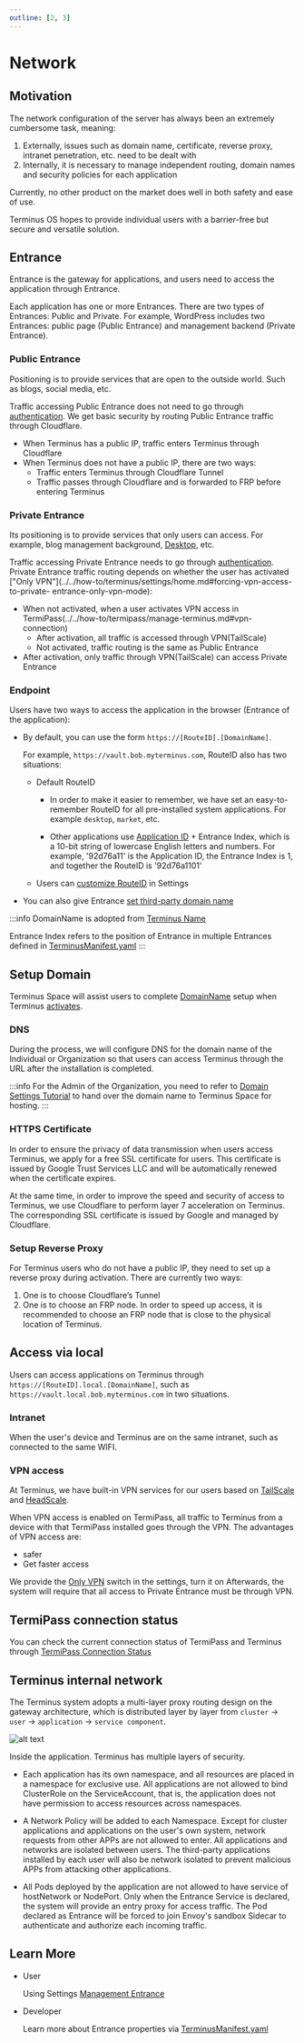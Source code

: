```yaml
---
outline: [2, 3]
---
```


# Network

## Motivation

The network configuration of the server has always been an extremely cumbersome task, meaning:

1. Externally, issues such as domain name, certificate, reverse proxy, intranet penetration, etc. need to be dealt with
2. Internally, it is necessary to manage independent routing, domain names and security policies for each application

Currently, no other product on the market does well in both safety and ease of use.

Terminus OS hopes to provide individual users with a barrier-free but secure and versatile solution.

## Entrance

Entrance is the gateway for applications, and users need to access the application through Entrance.

Each application has one or more Entrances. There are two types of Entrances: Public and Private. For example, WordPress includes two Entrances: public page (Public Entrance) and management backend (Private Entrance).

### Public Entrance

Positioning is to provide services that are open to the outside world. Such as blogs, social media, etc.

Traffic accessing Public Entrance does not need to go through [authentication](./account.md#mfa). We get basic security by routing Public Entrance traffic through Cloudflare.

- When Terminus has a public IP, traffic enters Terminus through Cloudflare
- When Terminus does not have a public IP, there are two ways:
  - Traffic enters Terminus through Cloudflare Tunnel
  - Traffic passes through Cloudflare and is forwarded to FRP before entering Terminus

### Private Entrance

Its positioning is to provide services that only users can access. For example, blog management background, [Desktop](../../how-to/terminus/desktop.md), etc.

Traffic accessing Private Entrance needs to go through [authentication](./account.md#mfa). Private Entrance traffic routing depends on whether the user has activated ["Only VPN"](../../how-to/terminus/settings/home.md#forcing-vpn-access-to-private- entrance-only-vpn-mode):

- When not activated, when a user activates VPN access in TermiPass(../../how-to/termipass/manage-terminus.md#vpn-connection)
  - After activation, all traffic is accessed through VPN(TailScale)
  - Not activated, traffic routing is the same as Public Entrance
- After activation, only traffic through VPN(TailScale) can access Private Entrance

### Endpoint

Users have two ways to access the application in the browser (Entrance of the application):

- By default, you can use the form `https://[RouteID].[DomainName]`.

  For example, `https://vault.bob.myterminus.com`, RouteID also has two situations:

  - Default RouteID

    - In order to make it easier to remember, we have set an easy-to-remember RouteID for all pre-installed system applications. For example `desktop`, `market`, etc.

    - Other applications use [Application ID](./application.md#application-id) + Entrance Index, which is a 10-bit string of lowercase English letters and numbers. For example, '92d76a11' is the Application ID, the Entrance Index is 1, and together the RouteID is '92d76a1101'

  - Users can [customize RouteID](../../how-to/terminus/settings/application.md#custom-routeid) in Settings

- You can also give Entrance [set third-party domain name](../../how-to/terminus/settings/application.md#custom-domain)

:::info
DomainName is adopted from [Terminus Name](../snowinning/terminus-name.md#domainname)

Entrance Index refers to the position of Entrance in multiple Entrances defined in [TerminusManifest.yaml](../../developer/develop/package/manifest.md)
:::

## Setup Domain

Terminus Space will assist users to complete [DomainName](../snowinning/terminus-name.md#domainname) setup when Terminus [activates](../../how-to/terminus/setup/wizard.md).

### DNS

During the process, we will configure DNS for the domain name of the Individual or Organization so that users can access Terminus through the URL after the installation is completed.

:::info
For the Admin of the Organization, you need to refer to [Domain Settings Tutorial](../../how-to/space/domain/index.md) to hand over the domain name to Terminus Space for hosting.
:::

### HTTPS Certificate

In order to ensure the privacy of data transmission when users access Terminus, we apply for a free SSL certificate for users. This certificate is issued by Google Trust Services LLC and will be automatically renewed when the certificate expires.

At the same time, in order to improve the speed and security of access to Terminus, we use Cloudflare to perform layer 7 acceleration on Terminus. The corresponding SSL certificate is issued by Google and managed by Cloudflare.

### Setup Reverse Proxy

For Terminus users who do not have a public IP, they need to set up a reverse proxy during activation. There are currently two ways:

1. One is to choose Cloudflare’s Tunnel
2. One is to choose an FRP node. In order to speed up access, it is recommended to choose an FRP node that is close to the physical location of Terminus.

## Access via local

Users can access applications on Terminus through `https://[RouteID].local.[DomainName]`, such as `https://vault.local.bob.myterminus.com` in two situations.

### Intranet

When the user's device and Terminus are on the same intranet, such as connected to the same WIFI.

### VPN access

At Terminus, we have built-in VPN services for our users based on [TailScale](https://tailscale.com/) and [HeadScale](https://headscale.net/).

When VPN access is enabled on TermiPass, all traffic to Terminus from a device with that TermiPass installed goes through the VPN. The advantages of VPN access are:

- safer
- Get faster access

We provide the [Only VPN](../../how-to/terminus/settings/home.md#forcing-vpn-access-to-private-entrance-only-vpn-mode) switch in the settings, turn it on Afterwards, the system will require that all access to Private Entrance must be through VPN.

## TermiPass connection status

You can check the current connection status of TermiPass and Terminus through [TermiPass Connection Status](../../how-to/termipass/manage-terminus.md#connection-status)

## Terminus internal network

The Terminus system adopts a multi-layer proxy routing design on the gateway architecture, which is distributed layer by layer from `cluster` -> `user` -> `application` -> `service component`.

![alt text](/images/overview/terminus/image4.jpeg)

Inside the application. Terminus has multiple layers of security.

- Each application has its own namespace, and all resources are placed in a namespace for exclusive use. All applications are not allowed to bind ClusterRole on the ServiceAccount, that is, the application does not have permission to access resources across namespaces.

- A Network Policy will be added to each Namespace. Except for cluster applications and applications on the user's own system, network requests from other APPs are not allowed to enter. All applications and networks are isolated between users. The third-party applications installed by each user will also be network isolated to prevent malicious APPs from attacking other applications.

- All Pods deployed by the application are not allowed to have service of hostNetwork or NodePort. Only when the Entrance Service is declared, the system will provide an entry proxy for access traffic. The Pod declared as Entrance will be forced to join Envoy's sandbox Sidecar to authenticate and authorize each incoming traffic.

## Learn More

- User

  Using Settings [Management Entrance](../../how-to/terminus/settings/application.md)

- Developer

  Learn more about Entrance properties via [TerminusManifest.yaml](../../developer/develop/package/manifest.md#entrances)
